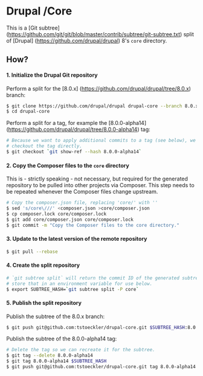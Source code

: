 Drupal /Core
============

This is a [Git subtree] (https://github.com/git/git/blob/master/contrib/subtree/git-subtree.txt) split of [Drupal] (https://github.com/drupal/drupal) 8's `core` directory.

How?
----

#### 1. Initialize the Drupal Git repository
Perform a split for the [8.0.x] (https://github.com/drupal/drupal/tree/8.0.x) branch:
``` bash
$ git clone https://github.com/drupal/drupal drupal-core --branch 8.0.x
$ cd drupal-core
```

Perform a split for a tag, for example the [8.0.0-alpha14] (https://github.com/drupal/drupal/tree/8.0.0-alpha14) tag:
``` bash
# Because we want to apply additional commits to a tag (see below), we cannot
# checkout the tag directly.
$ git checkout `git show-ref --hash 8.0.0-alpha14`
```

#### 2. Copy the Composer files to the `core` directory
This is - strictly speaking - not necessary, but required for the generated
repository to be pulled into other projects via Composer. This step needs to be
repeated whenever the Composer files change upstream.
``` bash
# Copy the composer.json file, replacing 'core/' with ''
$ sed 's/core\///' <composer.json >core/composer.json
$ cp composer.lock core/composer.lock
$ git add core/composer.json core/composer.lock
$ git commit -m "Copy the Composer files to the core directory."
```

#### 3. Update to the latest version of the remote repository
``` bash
$ git pull --rebase
```

#### 4. Create the split repository
``` bash
# `git subtree split` will return the commit ID of the generated subtree, so we
# store that in an environment variable for use below.
$ export SUBTREE_HASH=`git subtree split -P core`
```

#### 5. Publish the split repository
Publish the subtree of the 8.0.x branch:
```bash
$ git push git@github.com:tstoeckler/drupal-core.git $SUBTREE_HASH:8.0.x
```

Publish the subtree of the 8.0.0-alpha14 tag:
```bash
# Delete the tag so we can recreate it for the subtree.
$ git tag --delete 8.0.0-alpha14
$ git tag 8.0.0-alpha14 $SUBTREE_HASH
$ git push git@github.com:tstoeckler/drupal-core.git tag 8.0.0-alpha14
```
